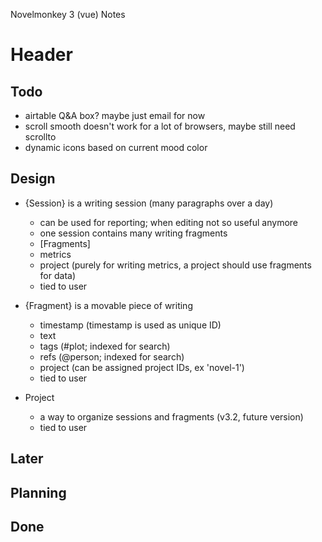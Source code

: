 
Novelmonkey 3 (vue) Notes




# Header


## Todo

- airtable Q&A box? maybe just email for now
- scroll smooth doesn't work for a lot of browsers, maybe still need scrollto
- dynamic icons based on current mood color

## Design

- {Session} is a writing session (many paragraphs over a day)
  - can be used for reporting; when editing not so useful anymore
  - one session contains many writing fragments
  - [Fragments]
  - metrics
  - project (purely for writing metrics, a project should use fragments for data)
  - tied to user

- {Fragment} is a movable piece of writing
  - timestamp (timestamp is used as unique ID)
  - text
  - tags (#plot; indexed for search)
  - refs (@person; indexed for search)
  - project (can be assigned project IDs, ex 'novel-1')
  - tied to user

- Project
  - a way to organize sessions and fragments (v3.2, future version)
  - tied to user






## Later


## Planning


## Done




